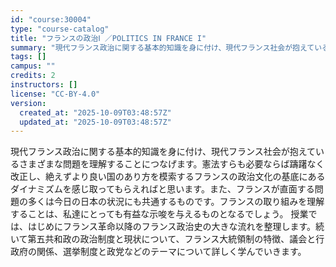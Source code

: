 ```yaml
---
id: "course:30004"
type: "course-catalog"
title: "フランスの政治Ⅰ ／POLITICS IN FRANCE I"
summary: "現代フランス政治に関する基本的知識を身に付け、現代フランス社会が抱えているさまざまな問題を理解することにつなげます。憲法すらも必要ならば躊躇なく改正し、絶えずより良い国のあり方を模索するフランスの政治文化の基底にあるダイナミズムを感じ取って…"
tags: []
campus: ""
credits: 2
instructors: []
license: "CC-BY-4.0"
version:
  created_at: "2025-10-09T03:48:57Z"
  updated_at: "2025-10-09T03:48:57Z"
---
```

現代フランス政治に関する基本的知識を身に付け、現代フランス社会が抱えているさまざまな問題を理解することにつなげます。憲法すらも必要ならば躊躇なく改正し、絶えずより良い国のあり方を模索するフランスの政治文化の基底にあるダイナミズムを感じ取ってもらえればと思います。また、フランスが直面する問題の多くは今日の日本の状況にも共通するものです。フランスの取り組みを理解することは、私達にとっても有益な示唆を与えるものとなるでしょう。 授業では、はじめにフランス革命以降のフランス政治史の大きな流れを整理します。続いて第五共和政の政治制度と現状について、フランス大統領制の特徴、議会と行政府の関係、選挙制度と政党などのテーマについて詳しく学んでいきます。
